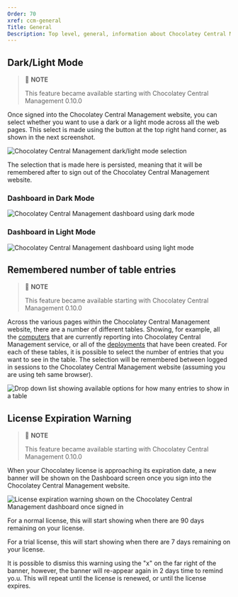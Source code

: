 ```yaml
---
Order: 70
xref: ccm-general
Title: General
Description: Top level, general, information about Chocolatey Central Management Website functionality
---
```


## Dark/Light Mode

> :memo: **NOTE**
>
> This feature became available starting with Chocolatey Central Management 0.10.0

Once signed into the Chocolatey Central Management website, you can select whether you want to use a dark or a light mode across all the web pages.  This select is made using the button at the top right hand corner, as shown in the next screenshot.

![Chocolatey Central Management dark/light mode selection](/assets/images/ccm/general/dark-light-mode-selection.png)

The selection that is made here is persisted, meaning that it will be remembered after to sign out of the Chocolatey Central Management website.

### Dashboard in Dark Mode

![Chocolatey Central Management dashboard using dark mode](/assets/images/ccm/general/dark-mode-dashboard.png)

### Dashboard in Light Mode

![Chocolatey Central Management dashboard using light mode](/assets/images/ccm/general/light-mode-dashboard.png)

## Remembered number of table entries

> :memo: **NOTE**
>
> This feature became available starting with Chocolatey Central Management 0.10.0

Across the various pages within the Chocolatey Central Management website, there are a number of different tables. Showing, for example, all the [computers](xref:ccm-computers) that are currently reporting into Chocolatey Central Management service, or all of the [deployments](xref:ccm-deployments) that have been created.  For each of these tables, it is possible to select the number of entries that you want to see in the table.  The selection will be remembered between logged in sessions to the Chocolatey Central Management website (assuming you are using teh same browser).

![Drop down list showing available options for how many entries to show in a table](/assets/images/ccm/general/number-of-table-entries-selection.png)

## License Expiration Warning

> :memo: **NOTE**
>
> This feature became available starting with Chocolatey Central Management 0.10.0

When your Chocolatey license is approaching its expiration date, a new banner will be shown on the Dashboard screen once you sign into the Chocolatey Central Management website.

![License expiration warning shown on the Chocolatey Central Management dashboard once signed in](/assets/images/ccm/general/license-expiration-warning.png)

For a normal license, this will start showing when there are 90 days remaining on your license.

For a trial license, this will start showing when there are 7 days remaining on your license.

It is possible to dismiss this warning using the "x" on the far right of the banner, however, the banner will re-appear again in 2 days time to remind yo.u.  This will repeat until the license is renewed, or until the license expires.